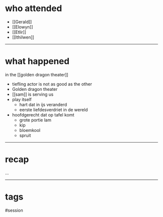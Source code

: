 # who attended

- [[Gerald]]
- [[Elowyn]]
- [[Etlir]]
- [[Ithilwen]]

---
# what happened

in the [[golden dragon theater]]
- tiefling actor is not as good as the other 
- Golden dragon theater
- [[sam]] is serving us
- play itself
	- hart dat in ijs veranderd
	- eerste liefdesverdriet in de wereld
- hoofdgerecht dat op tafel komt
	- grote portie lam
	- kip
	- bloemkool
	- spruit

---
# recap

...

---
# tags

#session
